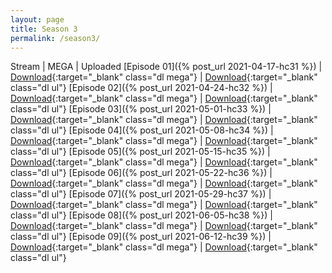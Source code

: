 ```yaml
---
layout: page
title: Season 3
permalink: /season3/
---
```


Stream | MEGA | Uploaded
[Episode 01]({% post_url 2021-04-17-hc31 %}) | [Download](https://mega.nz/file/LOgyFD4a#eyoH4n_Ahn2ENpS4-AH0Zi4wfbkj5HCz-FcOhrpjU50){:target="_blank" class="dl mega"} | [Download](http://ul.to/5lhwnsoq){:target="_blank" class="dl ul"} 
[Episode 02]({% post_url 2021-04-24-hc32 %}) | [Download](https://mega.nz/file/zGhkgZRD#Q2F8h3h9lbSFdb6TXcf28gnJ89IKsW618PNAKDXX_DY){:target="_blank" class="dl mega"} | [Download](http://ul.to/0lr6pfnq){:target="_blank" class="dl ul"} 
[Episode 03]({% post_url 2021-05-01-hc33 %}) | [Download](https://mega.nz/file/6L5SSZYA#SP7KK12LOI5DUn9tVqjyohqNLLh-X8RgSvD05FA5F-w){:target="_blank" class="dl mega"} | [Download](http://ul.to/000fx5wm){:target="_blank" class="dl ul"} 
[Episode 04]({% post_url 2021-05-08-hc34 %}) | [Download](https://mega.nz/file/aToyEbKD#I_TqCxZj8saE9XFjIZgUBUZ1KK9qLCDzhp-pdWefxF8){:target="_blank" class="dl mega"} | [Download](http://ul.to/vjhmeh5i){:target="_blank" class="dl ul"} 
[Episode 05]({% post_url 2021-05-15-hc35 %}) | [Download](https://mega.nz/file/6KokBZpK#B51WcRUfBk4Zh_OwSmZLviVtAGU17kqKZWn4yQRLTFo){:target="_blank" class="dl mega"} | [Download](http://ul.to/dmnmcqc2){:target="_blank" class="dl ul"} 
[Episode 06]({% post_url 2021-05-22-hc36 %}) | [Download](https://mega.nz/file/SWgyHTJZ#d8NT2WqxM28oUroFuTua_hYgpDJKa1LOepcoxsxjZ8g){:target="_blank" class="dl mega"} | [Download](http://ul.to/by0vz7m1){:target="_blank" class="dl ul"} 
[Episode 07]({% post_url 2021-05-29-hc37 %}) | [Download](https://mega.nz/file/CD50gbwI#WKonjFkTJrc60NTYmaH0Sh5aplcOwwAOZNKqEsRprKU){:target="_blank" class="dl mega"} | [Download](http://ul.to/ybkjxd3n){:target="_blank" class="dl ul"} 
[Episode 08]({% post_url 2021-06-05-hc38 %}) | [Download](https://mega.nz/file/uaog0DrL#NvsZ_18tB0Rt-7m9UVHdoTkqF7ZF2qqlfkcaIksT14E){:target="_blank" class="dl mega"} | [Download](http://ul.to/osnstrv5){:target="_blank" class="dl ul"} 
[Episode 09]({% post_url 2021-06-12-hc39 %}) | [Download](https://mega.nz/file/WDxGEbSQ#c8Jr30eFf7REQAqr0RQKDwp5IeMM_XxxfhQzVMQu1Gc){:target="_blank" class="dl mega"} | [Download](http://ul.to/i95actsx){:target="_blank" class="dl ul"}   